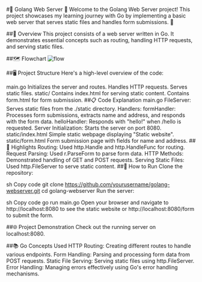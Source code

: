 #🌟 Golang Web Server 🌟
Welcome to the Golang Web Server project! This project showcases my learning journey with Go by implementing a basic web server that serves static files and handles form submissions. 🚀

##📜 Overview
This project consists of a web server written in Go. It demonstrates essential concepts such as routing, handling HTTP requests, and serving static files.

##🗺️ Flowchart
![flow](https://github.com/VastavNissan/golang-web-server/assets/88283180/ffcfb3b2-c36d-453e-9a76-e21e9551c186)

##🖥️ Project Structure
Here's a high-level overview of the code:

main.go
Initializes the server and routes.
Handles HTTP requests.
Serves static files.
static/
Contains index.html for serving static content.
Contains form.html for form submission.
##📋 Code Explanation
main.go
FileServer: Serves static files from the ./static directory.
Handlers:
formHandler: Processes form submissions, extracts name and address, and responds with the form data.
helloHandler: Responds with "hello!" when /hello is requested.
Server Initialization: Starts the server on port 8080.
static/index.html
Simple static webpage displaying "Static website".
static/form.html
Form submission page with fields for name and address.
##🌟 Highlights
Routing: Used http.Handle and http.HandleFunc for routing.
Request Parsing: Used r.ParseForm to parse form data.
HTTP Methods: Demonstrated handling of GET and POST requests.
Serving Static Files: Used http.FileServer to serve static content.
##🚀 How to Run
Clone the repository:

sh
Copy code
git clone https://github.com/yourusername/golang-webserver.git
cd golang-webserver
Run the server:

sh
Copy code
go run main.go
Open your browser and navigate to http://localhost:8080 to see the static website or http://localhost:8080/form to submit the form.

##🌐 Project Demonstration
Check out the running server on localhost:8080.

##📚 Go Concepts Used
HTTP Routing: Creating different routes to handle various endpoints.
Form Handling: Parsing and processing form data from POST requests.
Static File Serving: Serving static files using http.FileServer.
Error Handling: Managing errors effectively using Go's error handling mechanisms.
